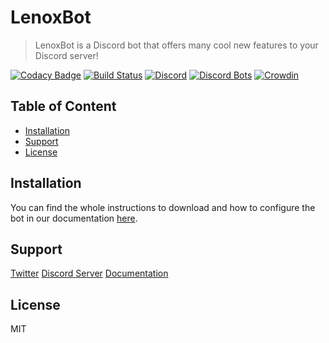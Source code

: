 # LenoxBot

> LenoxBot is a Discord bot that offers many cool new features to your Discord server!

[![Codacy Badge](https://api.codacy.com/project/badge/Grade/693843fef1e5475498fb45d5205fb5d3)](https://app.codacy.com/app/Monkeyyy11/LenoxBot?utm_source=github.com&utm_medium=referral&utm_content=LenoxBot/LenoxBot&utm_campaign=Badge_Grade_Settings)
[![Build Status](https://travis-ci.com/LenoxBot/LenoxBot.svg?branch=testing)](https://travis-ci.com/LenoxBot/LenoxBot)
[![Discord](https://discordapp.com/api/guilds/352896116812939264/widget.png)](https://lenoxbot.com/discord)
[![Discord Bots](https://discordbots.org/api/widget/status/354712333853130752.svg)](https://discordbots.org/bot/354712333853130752)
[![Crowdin](https://d322cqt584bo4o.cloudfront.net/lenoxbot/localized.svg)](https://crowdin.com/project/lenoxbot)

## Table of Content

* [Installation](#installation)
* [Support](#support)
* [License](#license)

## Installation

You can find the whole instructions to download and how to configure the bot in our documentation [here](https://docs.lenoxbot.com/tutorials/how-can-i-host-my-own-instance-of-lenoxbot).

## Support

[Twitter](https://twitter.com/lenoxbot)
[Discord Server](https://lenoxbot.com/discord)
[Documentation](https://docs.lenoxbot.com)

## License

MIT
